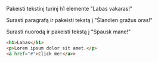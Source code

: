 Pakeisti tekstinį turinį h1 elemente "Labas vakaras!"

Surasti paragrafą ir pakeisti tekstą į "Šîandien gražus oras!"

Surasti nuorodą ir pakeisti tekstą į "Spausk mane!"

```html
<h1>Labas</h1>
<p>Lorem ipsum dolor sit amet.</p>
<a href="#">Click me!</a>>
```